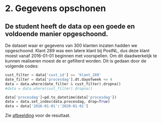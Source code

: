 # 2. Gegevens opschonen

## De student heeft de data op een goede en voldoende manier opgeschoond.

De dataset waar er gegevens van 300 klanten inzaten hadden we opgeschoond. Klant 289 was een latere klant bij PostNL, dus deze klant moest vanaf 2016-01-01 beginnen met voorspellen. Om dit daadwerkelijk te kunnen realiseren moest de er gefilterd worden. Dit is gedaan door de volgende codes:
```python
cust_filter = data['cust_id'] == 'klant_289'
date_filter = data['procesdag'].dt.dayofweek <= 4
data = data.where(date_filter & cust_filter).dropna()
#data = data.where(cust_filter).dropna()

data['procesdag']=pd.to_datetime(data['procesdag'])
data = data.set_index(data.procesdag, drop=True)
data = data['2016-01-01':'2020-01-01']
```

Zie [afbeelding](https://github.com/IsmailBoyuksimsek/IsmailBoyuksimsek/blob/main/afbeeldingen/filteren%20289.PNG) voor de resultaat.
